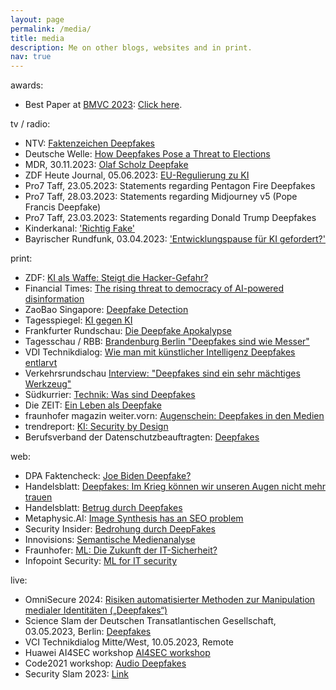 ```yaml
---
layout: page
permalink: /media/
title: media
description: Me on other blogs, websites and in print.
nav: true
---
```


awards:
- Best Paper at <a href="https://bmvc2023.org/">BMVC 2023</a>: <a href="/assets/img/best_paper_bmvc23.png">Click here</a>.

tv / radio:
- NTV: <a href="https://youtu.be/KtbcRKGRvGI?si=n--kWkYFAiOJi_P1&t=789"> Faktenzeichen Deepfakes </a>
- Deutsche Welle: <a href="https://www.youtube.com/watch?v=0QlScDJtqWw">How Deepfakes Pose a Threat to Elections</a>
- MDR, 30.11.2023: <a href="https://www.mdr.de/audio-2492026_zc-61c1655f_zs-94656218.html">Olaf Scholz Deepfake </a>
- ZDF Heute Journal, 05.06.2023: <a href="https://www.zdf.de/nachrichten/heute-journal/heute-journal-vom-5-juni-2023-100.html">EU-Regulierung zu KI </a>
- Pro7 Taff, 23.05.2023: Statements regarding Pentagon Fire Deepfakes
- Pro7 Taff, 28.03.2023: Statements regarding Midjourney v5 (Pope Francis Deepfake)
- Pro7 Taff, 23.03.2023: Statements regarding Donald Trump Deepfakes
- Kinderkanal: <a href="https://www.kika.de/roadtrip-fuer-techfans/videos/richtig-fake-fuenf-104">'Richtig Fake'</a>
- Bayrischer Rundfunk, 03.04.2023: <a href="https://www.ardmediathek.de/video/br24/entwicklungspause-fuer-ki-gefordert/br-fernsehen/Y3JpZDovL2JyLmRlL3ZpZGVvLzhhYmEyNjZiLWEwNzktNDYxYy1hNGEwLTliZDQ0ZDU4OWQxNg">'Entwicklungspause für KI gefordert?'</a>

print:
- ZDF: <a href="https://www.zdf.de/nachrichten/wirtschaft/chatgpt-hacker-sicherheit-ki-openai-100.html"> KI als Waffe: Steigt die Hacker-Gefahr? </a>
- Financial Times: <a href="https://on.ft.com/47uKF0h">The rising threat to democracy of AI-powered disinformation</a>
- ZaoBao Singapore: <a href="https://www.zaobao.com.sg/lifestyle/feature/story20240119-1462802"> Deepfake Detection </a>
- Tagesspiegel: <a href="https://background.tagesspiegel.de/digitalisierung/ki-vs-ki-automatisierte-erkennung-von-deepfakes"> KI gegen KI </a>
- Frankfurter Rundschau: <a href="https://www.fr.de/kultur/gesellschaft/die-deepfake-apokalypse-92749539.html">Die Deepfake Apokalypse</a>
- Tagesschau / RBB: <a href="https://www.tagesschau.de/inland/regional/brandenburg/rbb-deepfakes-sind-wie-messer-man-kann-sie-missbrauchen-oder-gebrauchen-100.html"> Brandenburg Berlin "Deepfakes sind wie Messer" </a>
- VDI Technikdialog: <a href="https://www.vdi.de/veranstaltungen/detail/vdi-technikdialog-mitte-west-deepfake-gegen-ki-wie-man-mit-kuenstlicher-intelligenz-deepfakes-entlarvt"> Wie man mit künstlicher Intelligenz Deepfakes entlarvt </a>
- Verkehrsrundschau <a href="https://www.verkehrsrundschau.de/nachrichten/transport-logistik/interview-deepfakes-sind-ein-sehr-maechtiges-werkzeug-3433236">Interview: "Deepfakes sind ein sehr mächtiges Werkzeug"</a>
- Südkurrier: <a href="https://www.suedkurier.de/ueberregional/wissenschaft/was-sind-deepfakes;art1350069,11556435">Technik: Was sind Deepfakes</a>
- Die ZEIT: <a href="https://www.zeit.de/digital/2022-06/deepfake-tiktok-ki-faelschung">Ein Leben als Deepfake</a>
- fraunhofer magazin weiter.vorn: <a href="https://www.archiv.fraunhofer.de/fraunhofer-magazin_2_2021/#39">Augenschein: Deepfakes in den Medien</a>
- trendreport: <a href="https://www.trendreport.de/ki-security-by-design/"> KI: Security by Design </a>
- Berufsverband der Datenschutzbeauftragten: <a href="https://www.bvdnet.de/wp-content/uploads/2022/07/29_BvDS-358_BvD_News_2022-2_Web.pdf"> Deepfakes </a> 

web:
- DPA Faktencheck: <a href="https://dpa-factchecking.com/germany/220803-99-257169/">Joe Biden Deepfake? </a>
- Handelsblatt: <a href="https://www.handelsblatt.com/technik/forschung-innovation/insight-innovation-deepfakes-im-krieg-koennen-wir-unseren-augen-nicht-mehr-trauen/28176612.html"> Deepfakes: Im Krieg können wir unseren Augen nicht mehr trauen </a>
- Handelsblatt: <a href="https://www.handelsblatt.com/technik/it-internet/cyberkriminalitaet-wie-der-enkeltrick-nur-mit-ki-deepfake-betrueger-erpressen-firmen-mit-falscher-chef-stimme/28003742.html"> Betrug durch Deepfakes </a>
- Metaphysic.AI: <a href="https://metaphysic.ai/image-synthesis-has-an-seo-problem/">Image Synthesis has an SEO problem</a>
- Security Insider: <a href="https://www.security-insider.de/wo-deep-fakes-schon-jetzt-eine-gefahr-darstellen-a-1014123/"> Bedrohung durch DeepFakes </a>
- Innovisions: <a href="https://www.fraunhofer-innovisions.de/semantische-medienanalyse/gelesen-und-verstanden/"> Semantische Medienanalyse </a>
- Fraunhofer: <a href="https://www.aisec.fraunhofer.de/de/presse-und-veranstaltungen/presse/pressemitteilungen/2020/kuenstliche-intelligenz.html"> ML: Die Zukunft der IT-Sicherheit? </a>
- Infopoint Security: <a href="https://www.infopoint-security.de/ki-als-cybersecurity-mitarbeiter-maschinelles-lernen-fuer-mehr-sicherheit/a19233/"> ML for IT security </a>

live:
- OmniSecure 2024: <a href="https://omnisecure.berlin/agenda/"> Risiken automatisierter Methoden zur Manipulation medialer Identitäten („Deepfakes“)</a>
- Science Slam der Deutschen Transatlantischen Gesellschaft, 03.05.2023, Berlin: <a href="https://ata-dag.de/securityslam23/"> Deepfakes </a>
- VCI Technikdialog Mitte/West, 10.05.2023, Remote
- Huawei AI4SEC workshop <a href="https://ai4sec.net/IW2021/"> AI4SEC workshop </a>
- Code2021 workshop: <a href="https://www.unibw.de/code-events/workshops"> Audio Deepfakes</a>
- Security Slam 2023: <a href="https://ata-dag.de/securityslam23/">Link </a>
